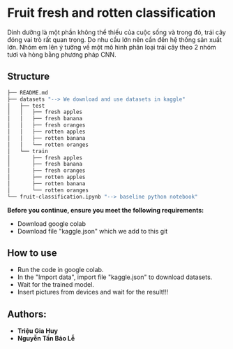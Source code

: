 # Fruit fresh and rotten classification

Dinh dưỡng là một phần không thể thiếu của cuộc sống và trong đó, trái cây đóng vai trò rất quan trọng. Do nhu cầu lớn nên cần đến hệ thống sản xuất lớn. Nhóm em lên ý tưởng về một mô hình phân loại trái cây theo 2 nhóm tươi và hỏng bằng phương pháp CNN.
## Structure
```bash
├── README.md
├── datasets "--> We download and use datasets in kaggle"
│   ├── test
│   │   ├── fresh apples
│   │   ├── fresh banana
│   │   ├── fresh oranges
│   │   ├── rotten apples
│   │   ├── rotten banana
│   │   └── rotten oranges
│   └── train
│       ├── fresh apples
│       ├── fresh banana
│       ├── fresh oranges
│       ├── rotten apples
│       ├── rotten banana
│       └── rotten oranges
└── fruit-classification.ipynb "--> baseline python notebook"
```

**Before you continue, ensure you meet the following requirements:**
- Download google colab
- Download file "kaggle.json" which we add to this git

## How to use
- Run the code in google colab.
- In the "Import data", import file "kaggle.json" to download datasets.
- Wait for the trained model.
- Insert pictures from devices and wait for the result!!!

## Authors:
- **Triệu Gia Huy**
- **Nguyễn Tấn Bảo Lễ**

